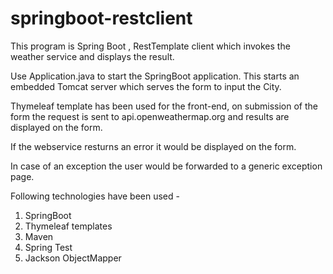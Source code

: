 # springboot-restclient

This program is Spring Boot , RestTemplate client which invokes the weather service and displays the result.

Use Application.java to start the SpringBoot application. This starts an embedded Tomcat server which serves the form to input the City.
 
Thymeleaf template has been used for the front-end, on submission of the form the request is sent to api.openweathermap.org and results are displayed on the form.

If the webservice resturns an error it would be displayed on the form.

In case of an exception the user would be forwarded to a generic exception page.

Following technologies have been used -
1) SpringBoot
2) Thymeleaf templates
3) Maven
4) Spring Test
5) Jackson ObjectMapper